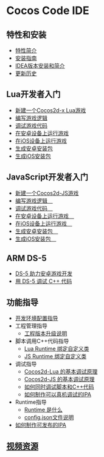 # Cocos Code IDE

## 特性和安装
- [特性简介](../../manual/code-ide/zh.md)
- [安装指南](../../manual/code-ide/install-zh.md)
- [IDEA版本安装和简介](../../manual/code-ide/install-idea-zh.md)
- [更新历史](../../manual/code-ide/changelog/zh.md)

## Lua开发者入门

- [新建一个Cocos2d-x Lua游戏](../../manual/code-ide/getting-started-for-lua/1-creating-a-cocos-game/zh.md)
- [编写游戏逻辑](../../manual/code-ide/getting-started-for-lua/2-typing-game-logic/zh.md)
- [调试游戏代码](../../manual/code-ide/getting-started-for-lua/3-debugging/zh.md)
- [在安卓设备上运行游戏](../../manual/code-ide/getting-started-for-lua/4-running/on-android-zh.md)
- [在iOS设备上运行游戏](../../manual/code-ide/getting-started-for-lua/4-running/on-ios-zh.md)
- [生成安卓安装包](../../manual/code-ide/getting-started-for-lua/5-packaging/to-apk-zh.md)
- [生成iOS安装包](../../manual/code-ide/function-guides/compiling/package-ios-publish/zh.md)

## JavaScript开发者入门

- [新建一个Cocos2d-JS游戏](../../manual/code-ide/getting-started-for-js/1-creating-a-cocos-game/zh.md)
- [编写游戏逻辑　](../../manual/code-ide/getting-started-for-js/2-typing-game-logic/zh.md)
- [调试游戏代码　](../../manual/code-ide/getting-started-for-js/3-debugging/zh.md)
- [在安卓设备上运行游戏　](../../manual/code-ide/getting-started-for-js/4-running/on-android-zh.md)
- [在iOS设备上运行游戏　](../../manual/code-ide/getting-started-for-js/4-running/on-ios-zh.md)
- [生成安卓安装包　](../../manual/code-ide/getting-started-for-js/5-packaging/to-apk-zh.md)
- [生成iOS安装包　](../../manual/code-ide/function-guides/compiling/package-ios-publish/zh.md)

## ARM DS-5

- [DS-5 助力安卓游戏开发](../../manual/code-ide/ds-5/zh.md)
- [用 DS-5 调试 C++ 代码](../../manual/code-ide/ds-5/debug-with-ds-5/zh.md)

## 功能指导

- [开发环境配置指导](../../manual/code-ide/function-guides/env-configration/zh.md)
- 工程管理指导
    - [工程版本升级说明](../../manual/code-ide/function-guides/project-management/upgrade-project/zh.md)
- 脚本调用C++代码指导
    - [Lua Runtime 绑定自定义类](../../manual/code-ide/function-guides/add-3rd-party-lib/binding-custom-class-to-lua/zh.md)
    - [JS Runtime 绑定自定义类](../../manual/code-ide/function-guides/add-3rd-party-lib/binding-custom-class-to-js/zh.md)
- 调试指导
    - [Cocos2d-Lua 的基本调试原理](../../manual/code-ide/function-guides/debugging/debug-principle-for-lua/zh.md)
    - [Cocos2d-JS 的基本调试原理](../../manual/code-ide/function-guides/debugging/debug-principle-for-js/zh.md)
    - [如何同时调试脚本和C++代码](../../manual/code-ide/function-guides/debugging/how-to-debug-cpp/zh.md)
    - [如何制作可以真机调试的IPA](../../manual/code-ide/function-guides/compiling/package-ios-runtime/zh.md)
- Runtime指导
    - [Runtime 是什么](../../manual/code-ide/function-guides/runtime/what-is/zh.md)
    - [config.json文件说明](../../manual/code-ide/function-guides/runtime/config/zh.md)
- [如何制作可发布的IPA](../../manual/code-ide/function-guides/compiling/package-ios-publish/zh.md)

## [视频资源](../../manual/code-ide/others/videos/zh.md)


